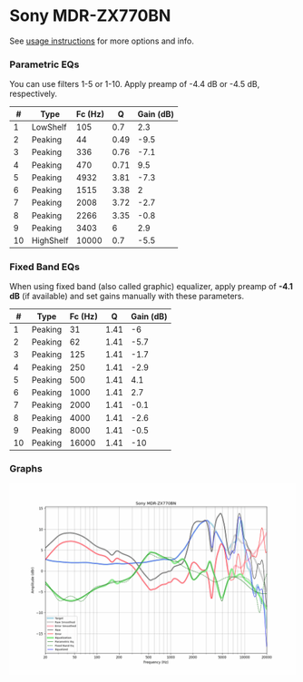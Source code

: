 # Sony MDR-ZX770BN
See [usage instructions](https://github.com/jaakkopasanen/AutoEq#usage) for more options and info.

### Parametric EQs
You can use filters 1-5 or 1-10. Apply preamp of -4.4 dB or -4.5 dB, respectively.

|   # | Type      |   Fc (Hz) |    Q |   Gain (dB) |
|-----|-----------|-----------|------|-------------|
|   1 | LowShelf  |       105 | 0.7  |         2.3 |
|   2 | Peaking   |        44 | 0.49 |        -9.5 |
|   3 | Peaking   |       336 | 0.76 |        -7.1 |
|   4 | Peaking   |       470 | 0.71 |         9.5 |
|   5 | Peaking   |      4932 | 3.81 |        -7.3 |
|   6 | Peaking   |      1515 | 3.38 |         2   |
|   7 | Peaking   |      2008 | 3.72 |        -2.7 |
|   8 | Peaking   |      2266 | 3.35 |        -0.8 |
|   9 | Peaking   |      3403 | 6    |         2.9 |
|  10 | HighShelf |     10000 | 0.7  |        -5.5 |

### Fixed Band EQs
When using fixed band (also called graphic) equalizer, apply preamp of **-4.1 dB** (if available) and set gains manually with these parameters.

|   # | Type    |   Fc (Hz) |    Q |   Gain (dB) |
|-----|---------|-----------|------|-------------|
|   1 | Peaking |        31 | 1.41 |        -6   |
|   2 | Peaking |        62 | 1.41 |        -5.7 |
|   3 | Peaking |       125 | 1.41 |        -1.7 |
|   4 | Peaking |       250 | 1.41 |        -2.9 |
|   5 | Peaking |       500 | 1.41 |         4.1 |
|   6 | Peaking |      1000 | 1.41 |         2.7 |
|   7 | Peaking |      2000 | 1.41 |        -0.1 |
|   8 | Peaking |      4000 | 1.41 |        -2.6 |
|   9 | Peaking |      8000 | 1.41 |        -0.5 |
|  10 | Peaking |     16000 | 1.41 |       -10   |

### Graphs
![](./Sony%20MDR-ZX770BN.png)
